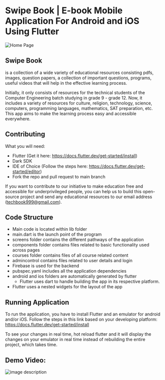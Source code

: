 # Swipe Book | E-book Mobile Application For Android and iOS Using Flutter

![Home Page](https://user-images.githubusercontent.com/35656849/178311023-09d85a20-bb46-4b07-8f28-4014f8bcad47.png)

## Swipe Book 
is a collection of a wide variety of educational resources consisting pdfs, images, question papers, a collection of important questions, programs, useful videos that will help in the effective learning process. 

Initially, it only consists of resources for the technical students of the Computer Engineering batch studying in grade 9 - grade 12. Now, it includes a variety of resources for culture, religion, technology, science, computers, programming languages, mathematics, SAT preparation, etc. This app aims to make the learning process easy and accessible everywhere. 

## Contributing

What you will need:
* Flutter (Get it here: https://docs.flutter.dev/get-started/install)
* Dark SDK
* IDE of Choice (Follow the steps here: https://docs.flutter.dev/get-started/editor)
* Fork the repo and pull request to main branch

If you want to contribute to our initiative to make education free and accessible for underprivileged people, you can help us to build this open-source project and send any educational resources to our email address (techbook999@gmail.com).

## Code Structure 

* Main code is located within lib folder
* main.dart is the launch point of the program
* screens folder contains the different pathways of the application
* components folder contains files related to basic functionality used across pages
* courses folder contains files of all course related content
* admincontrol contains files related to user details and login
* Firebase is used for the backend
* pubspec.yaml includes all the application dependencies
* android and ios folders are automatically generated by flutter
  * Flutter uses dart to handle building the app in its respective platform. 
* Flutter uses a nested widgets for the layout of the app

## Running Application

To run the application, you have to install Flutter and an emulator for android and/or iOS. 
Follow the steps in this link based on your developing platform:
https://docs.flutter.dev/get-started/install

To see your changes in real time, hot reload flutter and it will display the changes on your emulator in real time instead of rebuilding the entire project, which takes time. 
<h2>Demo Video: </h2>

 ![image description](https://github.com/sajanpoudel/Swipebook/blob/demo-video/video%20(1)_resized%20(1).gif)
 

